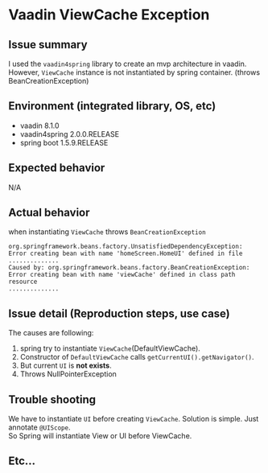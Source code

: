 # Vaadin ViewCache Exception

## Issue summary
I used the `vaadin4spring` library to create an mvp architecture in vaadin.
However, `ViewCache` instance is not instantiated by spring container. (throws BeanCreationException)

## Environment (integrated library, OS, etc)
- vaadin 8.1.0
- vaadin4spring 2.0.0.RELEASE
- spring boot 1.5.9.RELEASE


## Expected behavior
N/A

## Actual behavior
when instantiating `ViewCache` throws `BeanCreationException`

````error
org.springframework.beans.factory.UnsatisfiedDependencyException: Error creating bean with name 'homeScreen.HomeUI' defined in file 
..............
Caused by: org.springframework.beans.factory.BeanCreationException: Error creating bean with name 'viewCache' defined in class path resource 
..............
````

## Issue detail (Reproduction steps, use case)
The causes are following:  
1. spring try to instantiate `ViewCache`(DefaultViewCache).
1. Constructor of `DefaultViewCache` calls `getCurrentUI().getNavigator()`.
1. But current `UI` is __not exists__.
1. Throws NullPointerException

## Trouble shooting
We have to instantiate `UI` before creating `ViewCache`.
Solution is simple. Just annotate `@UIScope`.  
So Spring will instantiate View or UI before ViewCache.


## Etc...
